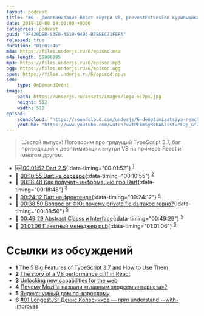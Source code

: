 ```yaml
---
layout: podcast
title: "#6 - Деоптимизация React внутри V8, preventExtension курильщика"
date: 2019-10-08 14:00:00 +0300
categories: podcast
guid: "9F420DEB-83E0-4519-9495-B7BEEC71FEFA"
released: true
duration: "01:01:46"
m4a: https://files.underjs.ru/6/episod.m4a
m4a_length: 59996895
mp3: https://files.underjs.ru/6/episod.mp3
ogg: https://files.underjs.ru/6/episod.ogg
opus: https://files.underjs.ru/6/episod.opus
seo:
    type: OnDemandEvent
image:
    path: https://underjs.ru/assets/images/logo-512px.jpg
    height: 512
    width: 512
episod:
    soundcloud: "https://soundcloud.com/underjs/6-deoptimizatsiya-react-vnutri-v8"
    youtube: "https://www.youtube.com/watch?v=tPFkmSy8sKA&list=PL2p_GfZz-_1OWXrKUZRBc8LzMz5FJNXW7"
---
```


> Шестой выпуск! Поговорим про грядущий TypeScript 3.7, баг приводящий к деоптимизации внутри V8 на примере React и многом другом.

- 🆕 [00:01:52 Dart 2.5](#){:data-timing="00:01:52"} <sup>[1](#note1)</sup>
- 🤔 [00:10:55 Dart на сервере](#){:data-timing="00:10:55"} <sup>[2](#note2)</sup>
- 🤔 [00:18:48 Как получать информацию про Dart](#){:data-timing="00:18:48"} <sup>[3](#note3)</sup>
- 🤔 [00:24:12 Dart на фронтенде](#){:data-timing="00:24:12"} <sup>[4](#note4)</sup>
- 🤔 [00:38:50 Вопрос от ФЮ: почему private fields такое говно?](#){:data-timing="00:38:50"} <sup>[5](#note5)</sup>
- 🤔 [00:49:29 Abstract Classs и Interface](#){:data-timing="00:49:29"} <sup>[5](#note5)</sup>
- 🤔 [01:01:06 Пакетный менеджер pub](#){:data-timing="01:01:06"} <sup>[6](#note6)</sup>

# Ссылки из обсуждений

- <b id="note1">1</b> [The 5 Big Features of TypeScript 3.7 and How to Use Them](https://httptoolkit.tech/blog/5-big-features-of-typescript-3.7/)
- <b id="note2">2</b> [The story of a V8 performance cliff in React](https://v8.dev/blog/react-cliff)
- <b id="note3">3</b> [Unlocking new capabilities for the web](https://developers.google.com/web/updates/capabilities)
- <b id="note4">4</b> [Почему Mozilla назвали «главным злодеем интернета»?](https://m.habr.com/ru/company/globalsign/blog/459739/)
- <b id="note5">5</b> [Яндекс: умный дом по-взрослому](https://m.habr.com/ru/post/465537/)
- <b id="note6">6</b> [#01 LongestJS: Денис Колесников — npm understand --with-improves](https://www.youtube.com/watch?v=Cz6bQw1f23s)
